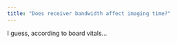 ```yaml
---
title: "Does receiver bandwidth affect imaging time?"
---
```

I guess, according to board vitals...

